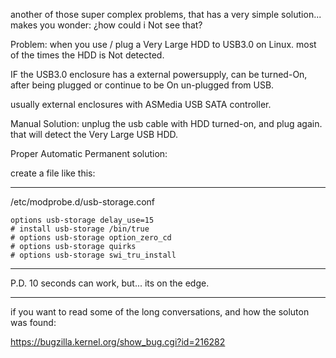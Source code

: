 another of those super complex problems, that has a very simple solution...
makes you wonder: ¿how could i Not see that?

Problem:
when you use / plug a Very Large HDD to USB3.0 on Linux.
most of the times the HDD is Not detected.

IF the USB3.0 enclosure has a external powersupply,
can be turned-On, after being plugged or continue to be On un-plugged from USB.

usually external enclosures with ASMedia USB SATA controller.

Manual Solution:
unplug the usb cable with HDD turned-on, and plug again.
that will detect the Very Large USB HDD.

Proper Automatic Permanent solution:

create a file like this:

-----

/etc/modprobe.d/usb-storage.conf
```
options usb-storage delay_use=15
# install usb-storage /bin/true 
# options usb-storage option_zero_cd
# options usb-storage quirks
# options usb-storage swi_tru_install
```
-----

P.D. 10 seconds can work, but... its on the edge.

-----
if you want to read some of the long conversations, and how the soluton was found:

https://bugzilla.kernel.org/show_bug.cgi?id=216282

